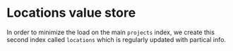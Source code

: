 # Locations value store

In order to minimize the load on the main `projects` index, we create this
second index called `locations` which is regularly updated with partical info.
